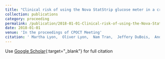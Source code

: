 ```yaml
---
title: "Clinical risk of using the Nova StatStrip glucose meter in a critically ill patient population: Analysis with the Surveillance and IDEA error grids"
collection: publications
category: proceeding
permalink: /publication/2018-01-01-Clinical-risk-of-using-the-Nova-StatStrip-glucose-meter-in-a-critically-ill-patient-population-Analysis-with-the-Surveillance-and-IDEA-error-grids
date: 2018-01-01
venue: 'In the proceedings of CPOCT Meeting'
citation: ' Martha Lyon,  Oliver Lyon,  Nam Tran,  Jeffery DuBois,  Andrew Lyon, &quot;Clinical risk of using the Nova StatStrip glucose meter in a critically ill patient population: Analysis with the Surveillance and IDEA error grids.&quot; In the proceedings of CPOCT Meeting, 2018.'
---
```

Use [Google Scholar](https://scholar.google.com/scholar?q=Clinical+risk+of+using+the+Nova+StatStrip+glucose+meter+in+a+critically+ill+patient+population:+Analysis+with+the+Surveillance+and+IDEA+error+grids){:target="_blank"} for full citation